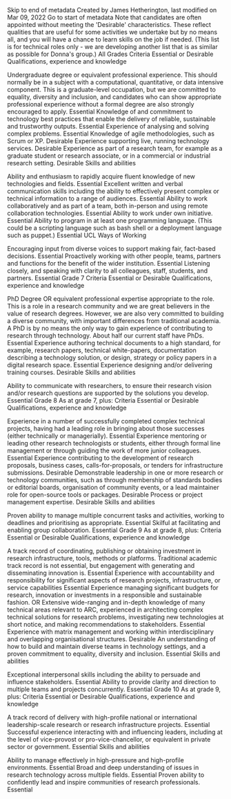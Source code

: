 
Skip to end of metadata
Created by James Hetherington, last modified on Mar 09, 2022
Go to start of metadata
Note that candidates are often appointed without meeting the 'Desirable' characteristics. These reflect qualities that are useful for some activities we undertake but by no means all, and you will have a chance to learn skills on the job if needed.
(This list is for technical roles only - we are developing another list that is as similar as possible for Donna's group.)
All Grades
Criteria
Essential or Desirable
Qualifications, experience and knowledge

Undergraduate degree or equivalent professional experience. This should normally be in a subject with a computational, quantitative, or data intensive component. This is a graduate-level occupation, but we are committed to equality, diversity and inclusion, and candidates who can show appropriate professional experience without a formal degree are also strongly encouraged to apply.
Essential 
Knowledge of and commitment to technology best practices that enable the delivery of reliable, sustainable and trustworthy outputs.
Essential
Experience of analysing and solving complex problems.
Essential
Knowledge of agile methodologies, such as Scrum or XP. 
Desirable
Experience supporting live, running technology services.
Desirable
Experience as part of a research team, for example as a graduate student or research associate, or in a commercial or industrial research setting.
Desirable
Skills and abilities

Ability and enthusiasm to rapidly acquire fluent knowledge of new technologies and fields. 
Essential
Excellent written and verbal communication skills including the ability to effectively present complex or technical information to a range of audiences.
Essential
Ability to work collaboratively and as part of a team, both in-person and using remote collaboration technologies.
Essential
Ability to work under own initiative. 
Essential
Ability to program in at least one programming language. (This could be a scripting language such as bash shell or a deployment language such as puppet.)
Essential
UCL Ways of Working

Encouraging input from diverse voices to support making fair, fact-based decisions.
Essential
Proactively working with other people, teams, partners and functions for the benefit of the wider institution.
Essential
Listening closely, and speaking with clarity to all colleagues, staff, students, and partners.
Essential
Grade 7
Criteria
Essential or Desirable
Qualifications, experience and knowledge

PhD Degree OR equivalent professional expertise appropriate to the role. This is a role in a research community and we are great believers in the value of research degrees. However, we are also very committed to building a diverse community, with important differences from traditional academia. A PhD is by no means the only way to gain experience of contributing to research through technology. About half our current staff have PhDs.	Essential
Experience authoring technical documents to a high standard, for example, research papers, technical white-papers, documentation describing a technology solution, or design, strategy or policy papers in a digital research space.
Essential
Experience designing and/or delivering training courses.
Desirable
Skills and abilities

Ability to communicate with researchers, to ensure their research vision and/or research questions are supported by the solutions you develop.
Essential
Grade 8
As at grade 7, plus:
Criteria
Essential or Desirable
Qualifications, experience and knowledge

Experience in a number of successfully completed complex technical projects, having had a leading role in bringing about those successes (either technically or managerially).
Essential
Experience mentoring or leading other research technologists or students, either through formal line management or through guiding the work of more junior colleagues.
Essential
Experience contributing to the development of research proposals, business cases, calls-for-proposals, or tenders for infrastructure submissions.
Desirable
Demonstrable leadership in one or more research or technology communities, such as through membership of standards bodies or editorial boards, organisation of community events, or a lead maintainer role for open-source tools or packages.
Desirable
Process or project management expertise.
Desirable
Skills and abilities

Proven ability to manage multiple concurrent tasks and activities, working to deadlines and prioritising as appropriate.
Essential
Skilful at facilitating and enabling group collaboration.
Essential
Grade 9
As at grade 8, plus:
Criteria
Essential or Desirable
Qualifications, experience and knowledge

A track record of coordinating, publishing or obtaining investment in research infrastructure, tools, methods or platforms. Traditional academic track record is not essential, but engagement with generating and disseminating innovation is.
Essential
Experience with accountability and responsibility for significant aspects of research projects, infrastructure, or service capabilities
Essential
Experience managing significant budgets for research, innovation or investments in a responsible and sustainable fashion.
OR
Extensive wide-ranging and in-depth knowledge of many technical areas relevant to ARC, experienced in architecting complex technical solutions for research problems, investigating new technologies at short notice, and making recommendations to stakeholders.
Essential
Experience with matrix management and working within interdisciplinary and overlapping organisational structures.
Desirable
An understanding of how to build and maintain diverse teams in technology settings, and a proven commitment to equality, diversity and inclusion.
Essential
Skills and abilities

Exceptional interpersonal skills including the ability to persuade and influence stakeholders.
Essential
Ability to provide clarity and direction to multiple teams and projects concurrently.
Essential
Grade 10
As at grade 9, plus:
Criteria
Essential or Desirable
Qualifications, experience and knowledge

A track record of delivery with high-profile national or international leadership-scale research or research infrastructure projects.
Essential
Successful experience interacting with and influencing leaders, including at the level of vice-provost or pro-vice-chancellor, or equivalent in private sector or government.
Essential
Skills and abilities

Ability to manage effectively in high-pressure and high-profile environments.
Essential
Broad and deep understanding of issues in research technology across multiple fields.
Essential
Proven ability to confidently lead and inspire communities of research professionals.
Essential
